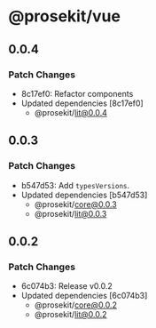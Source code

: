 # @prosekit/vue

## 0.0.4

### Patch Changes

- 8c17ef0: Refactor components
- Updated dependencies [8c17ef0]
  - @prosekit/lit@0.0.4

## 0.0.3

### Patch Changes

- b547d53: Add `typesVersions`.
- Updated dependencies [b547d53]
  - @prosekit/core@0.0.3
  - @prosekit/lit@0.0.3

## 0.0.2

### Patch Changes

- 6c074b3: Release v0.0.2
- Updated dependencies [6c074b3]
  - @prosekit/core@0.0.2
  - @prosekit/lit@0.0.2
